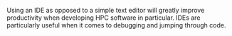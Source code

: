 Using an IDE as opposed to a simple text editor will greatly improve productivity when developing HPC software in particular. IDEs are particularly useful when it comes to debugging and jumping through code. 

